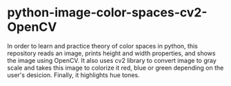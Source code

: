 # python-image-color-spaces-cv2-OpenCV
In order to learn and practice theory of color spaces in python, this repository reads an image, prints height and width properties, and shows the image using OpenCV. It also uses cv2 library to convert image to gray scale and takes this image to colorize it red, blue or green depending on the user's desicion. Finally, it highlights hue tones. 
